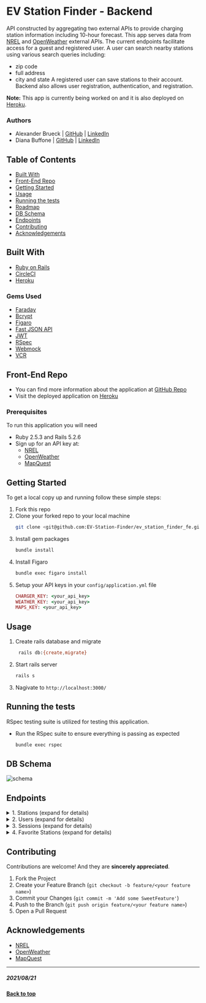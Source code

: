 # EV Station Finder - Backend
API constructed by aggregating two external APIs to provide charging station information including 10-hour forecast.
This app serves data from [NREL](https://developer.nrel.gov/docs/transportation/alt-fuel-stations-v1/) and [OpenWeather](https://openweathermap.org/api) external APIs.
The current endpoints facilitate access for a guest and registered user.
A user can search nearby stations using various search queries including:
  - zip code
  - full address
  - city and state
A registered user can save stations to their account.
Backend also allows user registration, authentication, and registration.

**Note:** This app is currently being worked on and it is also deployed on [Heroku](https://ev-station-finder-backend.herokuapp.com/api/v1/stations?location=los%20angeles,ca).

### Authors
- Alexander Brueck | [GitHub](https://github.com/brueck1988) | [LinkedIn](https://www.linkedin.com/in/brueck1988/)
- Diana Buffone | [GitHub](https://github.com/Diana20920) |
  [LinkedIn](https://www.linkedin.com/in/dianabuffone/)

## Table of Contents
  - [Built With](#built-with)
  - [Front-End Repo](#front-end-repo)
  - [Getting Started](#getting-started)
  - [Usage](#usage)
  - [Running the tests](#running-the-tests)
  - [Roadmap](#roadmap)
  - [DB Schema](#db-schema)
  - [Endpoints](#endpoints)
  - [Contributing](#contributing)
  - [Acknowledgements](#acknowledgements)

## Built With

* [Ruby on Rails](https://rubyonrails.org)
* [CircleCI](https://github.com/circleci/circleci-docs)
* [Heroku](https://www.heroku.com)

### Gems Used
- [Faraday](https://github.com/lostisland/faraday)
- [Bcrypt](https://github.com/bcrypt-ruby/bcrypt-ruby)
- [Figaro](https://github.com/laserlemon/figaro)
- [Fast JSON API](https://github.com/Netflix/fast_jsonapi)
- [JWT](https://github.com/jwt/ruby-jwt)
- [RSpec](https://github.com/rspec/rspec-rails)
- [Webmock](https://github.com/bblimke/webmock)
- [VCR](https://github.com/vcr/vcr)


<!-- ## Service Oriented Architecture Diagram -->
## Front-End Repo

- You can find more information about the application at [GitHub Repo](https://github.com/EV-Station-Finder/ev_station_finder_fe)
- Visit the deployed application on [Heroku](https://ev-station-finder-frontend.herokuapp.com/stations?location=denver,co)

### Prerequisites

To run this application you will need
* Ruby 2.5.3 and Rails 5.2.6
* Sign up for an API key at:
  - [NREL](https://developer.nrel.gov/signup/)  
  - [OpenWeather](https://home.openweathermap.org/users/sign_up)
  - [MapQuest](https://developer.mapquest.com/user/register)

## Getting Started

To get a local copy up and running follow these simple steps:
1. Fork this repo
2. Clone your forked repo to your local machine
   ```sh
   git clone <git@github.com:EV-Station-Finder/ev_station_finder_fe.git>
   ```
3. Install gem packages
   ```sh
   bundle install
   ```
4. Install Figaro
   ```sh
   bundle exec figaro install
   ```
6. Setup your API keys in your `config/application.yml` file
   ```ruby
   CHARGER_KEY: <your_api_key>
   WEATHER_KEY: <your_api_key>
   MAPS_KEY: <your_api_key>
   ```

## Usage
   1. Create rails database and migrate
       ```sh
        rails db:{create,migrate}
       ```
   2. Start rails server
       ```sh
       rails s
       ```
   3. Nagivate to `http://localhost:3000/`

## Running the tests
RSpec testing suite is utilized for testing this application.
- Run the RSpec suite to ensure everything is passing as expected
  ```sh
  bundle exec rspec
  ```

 <!-- See the [open issues]() for a list of proposed features (and known issues). -->

## DB Schema
![schema](https://i.ibb.co/9cqWTjQ/Screen-Shot-2021-12-21-at-6-55-55-PM.png)


## Endpoints

<details>
<summary> 1. Stations (expand for details)</summary>

#### a. Search for stations `GET /api/v1/stations`

This will render an index page with the results as a list of stations.

  ```
  request_body = {
                  "location": "Los Angeles, CA",
                  "token": "eyJhbGciOiJIUzI1N/J9.eyJ1c5VyX2lkIjo5N30.Dbrd03NdQJu2Ko_vF8hONHP2Yk-LLJuDc5M2znBa4dI"      (optional)
                 }
  ```

  *The `location` parameter can accept the following:*

  - street, city, state, postal code
  - street, city, state
  - street, postal code
  - postal code
  - city, state

  *The `token` parameter is optional and requires a valid user's token (logged in user):*

  **Example response (returns up to 20 stations)**

  ```
  {
    "data": [
      {
        "id": null,
        "type": "station",
        "attributes": {
            "api_id": 57896,
            "name": "Aiso Street Parking Garage",
            "distance": 0.17641,
            "status": "Available",
            "hours": "24 hours daily",
            "ev_network": "eVgo Network",
            "street_address": "101 Judge John Aiso St",
            "city": "Los Angeles",
            "state": "CA",
            "zip_code": "90012",
            "is_favorited": true
          }
      },
      {
        "id": null,
        "type": "station",
        "attributes": {
            "api_id": 578908,
            "name": "Nissan of Downtown Los Angeles",
            "distance": 2.07951,
            "status": "Available",
            "hours": "Dealership business hours",
            "ev_network": "Non-Networked",
            "street_address": "635 W Washington Blvd",
            "city": "Los Angeles",
            "state": "CA",
            "zip_code": "90015",
            "is_favorited": true
          }
        }
    ]
  }
  ```

  #### b. Station View Page `GET /api/v1/stations/:id`

      ```
      request_body = {
                      "token": "eyJhbGciOiJIUzI1N/J9.eyJ1c5VyX2lkIjo5N30.Dbrd03NdQJu2Ko_vF8hONHP2Yk-LLJuDc5M2znBa4dI"      (optional)
                     }
      ```

      **Example response**

        ```
          { 
           "data": {
              "id": null,
              "type": "station", 
              "attributes": {
                             "name": "Some Charger", 
                             "api_id": 152087,
                             "status": "Temporarily Closed",
                             "hours": "24hrs",
                             "ev_connector_types": ["CHADEMO", "J1772COMBO"],
                             "ev_network": "Tesla",
                             "street_address": "123 Street Ave",
                             "city": "Denver",
                             "state": "CO",
                             "zip_code": "12345",
                             "is_favorited": true,
                             "accepted_payments": [
                                                   "apple_pay", "credit"
                                                  ],
                             "hourly_weather": [{
                                                  "time": "1300",
                                                  "temperature": "75",
                                                  "conditions": "Sunny",
                                                  "icon": "10d"
                                                }] # ... 10 hour forecasts
            }
           }
          }
        ```
</details>


<details>
<summary> 2. Users (expand for details)</summary>

  ####  a. Create User `POST /api/v1/users`
      ```
      request_body = {
                      "first_name": "Hari",
                      "last_name": "Seldon",
                      "email": "hari.seldon@foundation.com",
                      "street_address": "123 Planet XYZ",
                      "city": "Jupiter",
                      "state": "UN",
                      "zip_code": "12345",
                      "password": "verysecurepassword"
                     }
      ```

      **Example response**
      ```
        { 
         "data": {
            "token": "eyJhbGciOiJIUzI1N/J9.eyJ1c5VyX2lkIjo5N30.Dbrd03NdQJu2Ko_vF8hONHP2Yk-LLJuDc5M2znBa4dI",
            "type": "user", 
         }
        }
      ```




  #### b. Get User `GET /api/v1/users`
      - Returns user information with the token instead of the ID, and without the user's password digest

      ```
      request_body = {
                      "token": "eyJhbGciOiJIUzI1NiJ9.eyJ1c2VyX2lkIjoyNDd9.hSjNPgNbJdVtlIwtOkKqz1OKLxdmND1rvVbL5iZ7cxE"
                     }
      ```

      **Example response**
        ```
          { 
           "data": {
              "id": null,
              "type": "user", 
              "attributes": {
                  "first_name": "Hari",
                  "last_name": "Seldon",
                  "email": "hari.seldon@foundation.com",
                  "street_address": "123 Planet XYZ",
                  "city": "Jupiter",
                  "state": "UN",
                  "zip_code": "12345"
                           }
                        }
                      }
        ```




  #### c. Update User 'PATCH /api/v1/users'
  - Updates user and returns updated user information
  - Update all or partial user info (Request body will only contain the attributes that are to be updated)

  ```
  request_body = {
                  "token": "eyJhbGciOiJIUzI1NiJ9.eyJ1c2VyX2lkIjoyNDd9.hSjNPgNbJdVtlIwtOkKqz1OKLxdmND1rvVbL5iZ7cxE",
                  "first_name": "Hari",
                  "last_name": "Seldon",
                  "email": "hari.seldon@example.com",
                  "street_address": "123 Planet ABC",
                  "city": "Jupiter",
                  "state": "UN",
                  "zip_code": "12345"
                 }
  ```

    **Example response**
    ```
      { 
       "data": {
          "id": null,
          "type": "user", 
          "attributes": {
              "first_name": "Hari",
              "last_name": "Seldon",
              "email": "hari.seldon@example.com",
              "street_address": "123 Planet ABC",
              "city": "Jupiter",
              "state": "UN",
              "zip_code": "12345"
                       }
                    }
                  }
    ```



  #### d. Destroy User 'DELETE /api/v1/users'
  - Deletes user and returns 204 HTTP Status


  ```
  request_body = {
                  "token": "eyJhbGciOiJIUzI1NiJ9.eyJ1c2VyX2lkIjoyNDd9.hSjNPgNbJdVtlIwtOkKqz1OKLxdmND1rvVbL5iZ7cxE"
                 }
  ```
</details>



<details>
<summary> 3. Sessions (expand for details)</summary>
  a. `POST /api/v1/sessions`
      ```
      request_body = {
                      "email": "hari.seldon@foundation.com",
                      "password": "verysecurepassword"
                     }
      ```

  **Example response**

  ```
    { 
      "data": {
               "token": "eyJhbGciOiJIUzI1N/J9.eyJ1c5VyX2lkIjo5N30.Dbrd03NdQJu2Ko_vF8hONHP2Yk-LLJuDc5M2znBa4dI",
               "type": "user" 
              }
    }
  ```




  b. `GET /api/v1/authorize`
    ```
    request_body = {
                    "token": "eyJhbGciOiJIUzI1N/J9.eyJ1c5VyX2lkIjo5N30.Dbrd03NdQJu2Ko_vF8hONHP2Yk-LLJuDc5M2znBa4dI"
                   }
    ```

    **Example response**
    ```
      { 
        "data": {
            "token": "eyJhbGciOiJIUzI1N/J9.eyJ1c5VyX2lkIjo5N30.Dbrd03NdQJu2Ko_vF8hONHP2Yk-LLJuDc5M2znBa4dI",
            "type": "user" 
       }
      }
    ```


</details>
</details>



<details>
<summary> 4. Favorite Stations (expand for details)</summary>

  a. `GET /api/v1/favorite_stations`

    - Returns user's favorite stations
    ```
    request_body = {
                    "token": "eyJhbGciOiJIUzI1NiJ9.eyJ1c2VyX2lkIjoyNDd9.hSjNPgNbJdVtlIwtOkKqz1OKLxdmND1rvVbL5iZ7cxE"
                   }
    ```

    **Example response**

    ```
    {
      "data": [
        {
          "id": null,
          "type": "station",
          "attributes": {
              "api_id": 57896,
              "name": "Aiso Street Parking Garage",
              "distance": 0.17641,
              "status": "Available",
              "hours": "24 hours daily",
              "ev_network": "eVgo Network",
              "street_address": "101 Judge John Aiso St",
              "city": "Los Angeles",
              "state": "CA",
              "zip_code": "90012"
            }
        },
        {
          "id": null,
          "type": "station",
          "attributes": {
              "api_id": 578908,
              "name": "Nissan of Downtown Los Angeles",
              "distance": 2.07951,
              "status": "Available",
              "hours": "Dealership business hours",
              "ev_network": "Non-Networked",
              "street_address": "635 W Washington Blvd",
              "city": "Los Angeles",
              "state": "CA",
              "zip_code": "90015"
            }
          }
      ]
    }
    ```


    b. `POST /api/v1/favorite_stations`

      - Saves a station for the logged in user's account
      ```
            request_body = {
                            "token": "eyJhbGciOiJIUzI1NiJ9.eyJ1c2VyX2lkIjoyNDd9.hSjNPgNbJdVtlIwtOkKqz1OKLxdmND1rvVbL5iZ7cxE",
                            "api_id": 152283
                           }
      ```

  **Example response**

    ```
    {
      "data": {
          "type": "favorite_station"
        } 
    }
    ```
</details>

## Contributing

   Contributions are welcome! And they are **sincerely appreciated**.

   1. Fork the Project
   2. Create your Feature Branch (`git checkout -b feature/<your feature name>`)
   3. Commit your Changes (`git commit -m 'Add some SweetFeature'`)
   4. Push to the Branch (`git push origin feature/<your feature name>`)
   5. Open a Pull Request

## Acknowledgements
- [NREL](https://developer.nrel.gov/signup/)  
- [OpenWeather](https://home.openweathermap.org/users/sign_up)
- [MapQuest](https://developer.mapquest.com/user/register)

**************************************************************************
##### 2021/08/21
**[Back to top](#table-of-contents)**
